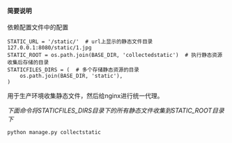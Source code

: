 #### 简要说明

依赖配置文件中的配置

```
STATIC_URL = '/static/'  # url上显示的静态文件目录127.0.0.1:8080/static/1.jpg
STATIC_ROOT = os.path.join(BASE_DIR, 'collectedstatic')  # 执行静态资源收集后存储的目录
STATICFILES_DIRS = (  # 多个存储静态资源的目录
    os.path.join(BASE_DIR, 'static'),
)
```



用于生产环境收集静态文件，然后给nginx进行统一代理。

*下面命令将STATICFILES_DIRS目录下的所有静态文件收集到STATIC_ROOT目录下*

```
python manage.py collectstatic
```
